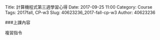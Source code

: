 Title: 計算機程式第三週學習心得
Date: 2017-09-25 11:00
Category: Course
Tags: 2017fall, CP-w3
Slug: 40623236_2017-fall-cp-w3
Author: 40623236


<!-- PELICAN_END_SUMMARY -->
###上課內容

複習指令


